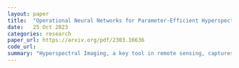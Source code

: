 ```yaml
---
layout: paper
title:  "Operational Neural Networks for Parameter-Efficient Hyperspectral Single-Image Super-Resolution"
date:   25 Oct 2023
categories: research
paper_url: https://arxiv.org/pdf/2303.16636
code_url: 
summary: "Hyperspectral Imaging, a key tool in remote sensing, captures more spectral information than standard images but with lower spatial resolution. Super-resolution aims to enhance low-resolution inputs, with modern techniques often using deep convolutional neural networks (CNNs) that rely on non-linear activation functions. Recently, self-organized operational neural networks (SONNs) have been proposed, utilizing learnable non-linear functions instead of convolutional filters, to address the depth issue of CNNs. This study enhances a popular super-resolution model with operational filters for better hyperspectral image performance, examining the impact of residual connections and normalization types. Operational neural networks, despite fewer parameters, outperform CNN equivalents on small datasets."
---
```


